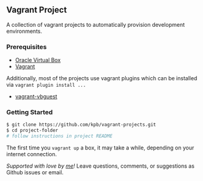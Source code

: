 ## Vagrant Project

A collection of vagrant projects to automatically provision development environments.

### Prerequisites

- [Oracle Virtual Box][virtual-box]
- [Vagrant][vagrant]

Additionally, most of the projects use vagrant plugins which can be installed via `vagrant plugin install ...`

- [vagrant-vbguest][vagrant-vbguest]

### Getting Started

```bash
$ git clone https://github.com/kpb/vagrant-projects.git
$ cd project-folder
# follow instructions in project README
```

The first time you `vagrant up` a box, it may take a while, depending on your internet connection.

<!-- ref links -->
[virtual-box]://www.virtualbox.org/wiki/Downloads "Oracle Virtual Box"
[vagrant]: https://www.vagrantup.com "Vagrant"
[vagrant-vbguest]: https://github.com/dotless-de/vagrant-vbguest "vbguest plugin"

_Supported with love by [me](mailto:hello@kennethbowen.com "hello at kennethbowen dot com")!_ Leave questions, comments,
or suggestions as Github issues or email.
